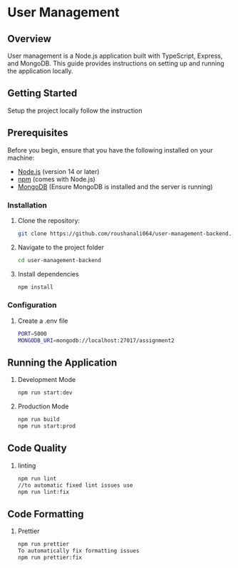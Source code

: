 # User Management

## Overview

User management is a Node.js application built with TypeScript, Express, and MongoDB. This guide provides instructions on setting up and running the application locally.

## Getting Started

Setup the project locally follow the instruction

## Prerequisites

Before you begin, ensure that you have the following installed on your machine:

- [Node.js](https://nodejs.org/) (version 14 or later)
- [npm](https://www.npmjs.com/) (comes with Node.js)
- [MongoDB](https://www.mongodb.com/) (Ensure MongoDB is installed and the server is running)

### Installation

1. Clone the repository:

   ```bash
   git clone https://github.com/roushanali064/user-management-backend.git

2. Navigate to the project folder

    ```bash
    cd user-management-backend

3. Install dependencies

    ```bash
    npm install

### Configuration

1. Create a .env file

    ```bash
    PORT=5000
    MONGODB_URI=mongodb://localhost:27017/assignment2

## Running the Application

1. Development Mode
    ```bash
    npm run start:dev

2. Production Mode

    ```bash
    npm run build
    npm run start:prod

## Code Quality

1. linting

    ```bash
    npm run lint
    //to automatic fixed lint issues use
    npm run lint:fix


## Code Formatting

1. Prettier

    ```bash
    npm run prettier
    To automatically fix formatting issues
    npm run prettier:fix
